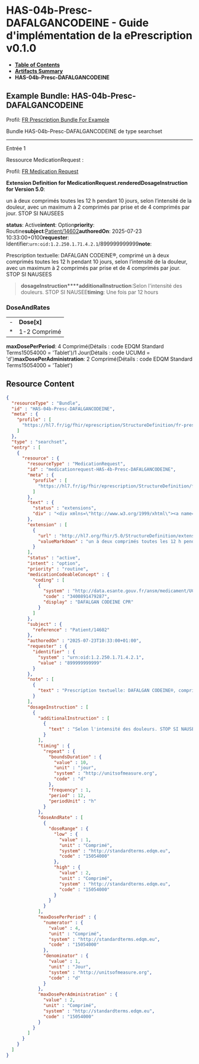 # HAS-04b-Presc-DAFALGANCODEINE - Guide d'implémentation de la ePrescription v0.1.0

* [**Table of Contents**](toc.md)
* [**Artifacts Summary**](artifacts.md)
* **HAS-04b-Presc-DAFALGANCODEINE**

## Example Bundle: HAS-04b-Presc-DAFALGANCODEINE

Profil: [FR Prescription Bundle For Example](StructureDefinition-fr-prescription-bundle-for-example.md)

Bundle HAS-04b-Presc-DAFALGANCODEINE de type searchset

-------

Entrée 1

Ressource MedicationRequest :

> 

Profil: [FR Medication Request](StructureDefinition-fr-medicationrequest.md)

**Extension Definition for MedicationRequest.renderedDosageInstruction for Version 5.0**:

un à deux comprimés toutes les 12 h pendant 10 jours, selon l’intensité de la douleur, avec un maximum à 2 comprimés par prise et de 4 comprimés par jour. STOP SI NAUSEES

**status**: Active**intent**: Option**priority**: Routine**subject**:[Patient/14602](Patient/14602)**authoredOn**: 2025-07-23 10:33:00+0100**requester**: Identifier:`urn:oid:1.2.250.1.71.4.2.1`/899999999999**note**:
> 

Prescription textuelle: DAFALGAN CODEINE®, comprimé un à deux comprimés toutes les 12 h pendant 10 jours, selon l’intensité de la douleur, avec un maximum à 2 comprimés par prise et de 4 comprimés par jour. STOP SI NAUSEES


> **dosageInstruction****additionalInstruction**:Selon l'intensité des douleurs. STOP SI NAUSEE**timing**: Une fois par 12 hours

### DoseAndRates

| | |
| :--- | :--- |
| - | **Dose[x]** |
| * | 1-2 Comprimé |

**maxDosePerPeriod**: 4 Comprimé(Détails : code EDQM Standard Terms15054000 = 'Tablet')/1 Jour(Détails : code UCUMd = 'd')**maxDosePerAdministration**: 2 Comprimé(Détails : code EDQM Standard Terms15054000 = 'Tablet')



## Resource Content

```json
{
  "resourceType" : "Bundle",
  "id" : "HAS-04b-Presc-DAFALGANCODEINE",
  "meta" : {
    "profile" : [
      "https://hl7.fr/ig/fhir/eprescription/StructureDefinition/fr-prescription-bundle-for-example"
    ]
  },
  "type" : "searchset",
  "entry" : [
    {
      "resource" : {
        "resourceType" : "MedicationRequest",
        "id" : "medicationrequest-HAS-4b-Presc-DAFALGANCODEINE",
        "meta" : {
          "profile" : [
            "https://hl7.fr/ig/fhir/eprescription/StructureDefinition/fr-medicationrequest"
          ]
        },
        "text" : {
          "status" : "extensions",
          "div" : "<div xmlns=\"http://www.w3.org/1999/xhtml\"><a name=\"MedicationRequest_medicationrequest-HAS-4b-Presc-DAFALGANCODEINE\"> </a><p class=\"res-header-id\"><b>Narratif généré : PrescriptionMédicamenteuseTODO medicationrequest-HAS-4b-Presc-DAFALGANCODEINE</b></p><a name=\"medicationrequest-HAS-4b-Presc-DAFALGANCODEINE\"> </a><a name=\"hcmedicationrequest-HAS-4b-Presc-DAFALGANCODEINE\"> </a><div style=\"display: inline-block; background-color: #d9e0e7; padding: 6px; margin: 4px; border: 1px solid #8da1b4; border-radius: 5px; line-height: 60%\"><p style=\"margin-bottom: 0px\"/><p style=\"margin-bottom: 0px\">Profil: <a href=\"StructureDefinition-fr-medicationrequest.html\">FR Medication Request</a></p></div><p><b>Extension Definition for MedicationRequest.renderedDosageInstruction for Version 5.0</b>: </p><div><p>un à deux comprimés toutes les 12 h pendant 10 jours, selon l’intensité de la douleur, avec un maximum à 2 comprimés par prise et de 4 comprimés par jour. STOP SI NAUSEES</p>\n</div><p><b>status</b>: Active</p><p><b>intent</b>: Option</p><p><b>priority</b>: Routine</p><p><b>medication</b>: <span title=\"Codes :{http://data.esante.gouv.fr/ansm/medicament/UCD 3400891479287}\">DAFALGAN CODEINE CPR</span></p><p><b>subject</b>: <a href=\"Patient/14602\">Patient/14602</a></p><p><b>authoredOn</b>: 2025-07-23 10:33:00+0100</p><p><b>requester</b>: Identifier: <code>urn:oid:1.2.250.1.71.4.2.1</code>/899999999999</p><p><b>note</b>: </p><blockquote><div><p>Prescription textuelle: DAFALGAN CODEINE®, comprimé un à deux comprimés toutes les 12 h pendant 10 jours, selon l’intensité de la douleur, avec un maximum à 2 comprimés par prise et de 4 comprimés par jour. STOP SI NAUSEES</p>\n</div></blockquote><blockquote><p><b>dosageInstruction</b></p><p><b>additionalInstruction</b>: <span title=\"Codes :\">Selon l'intensité des douleurs. STOP SI NAUSEE</span></p><p><b>timing</b>: Une fois par 12 hours</p><h3>DoseAndRates</h3><table class=\"grid\"><tr><td style=\"display: none\">-</td><td><b>Dose[x]</b></td></tr><tr><td style=\"display: none\">*</td><td>1-2 Comprimé</td></tr></table><p><b>maxDosePerPeriod</b>: 4 Comprimé<span style=\"background: LightGoldenRodYellow\"> (Détails : code EDQM Standard Terms15054000 = 'Tablet')</span>/1 Jour<span style=\"background: LightGoldenRodYellow\"> (Détails : code UCUMd = 'd')</span></p><p><b>maxDosePerAdministration</b>: 2 Comprimé<span style=\"background: LightGoldenRodYellow\"> (Détails : code EDQM Standard Terms15054000 = 'Tablet')</span></p></blockquote></div>"
        },
        "extension" : [
          {
            "url" : "http://hl7.org/fhir/5.0/StructureDefinition/extension-MedicationRequest.renderedDosageInstruction",
            "valueMarkdown" : "un à deux comprimés toutes les 12 h pendant 10 jours, selon l’intensité de la douleur, avec un maximum à 2 comprimés par prise et de 4 comprimés par jour. STOP SI NAUSEES"
          }
        ],
        "status" : "active",
        "intent" : "option",
        "priority" : "routine",
        "medicationCodeableConcept" : {
          "coding" : [
            {
              "system" : "http://data.esante.gouv.fr/ansm/medicament/UCD",
              "code" : "3400891479287",
              "display" : "DAFALGAN CODEINE CPR"
            }
          ]
        },
        "subject" : {
          "reference" : "Patient/14602"
        },
        "authoredOn" : "2025-07-23T10:33:00+01:00",
        "requester" : {
          "identifier" : {
            "system" : "urn:oid:1.2.250.1.71.4.2.1",
            "value" : "899999999999"
          }
        },
        "note" : [
          {
            "text" : "Prescription textuelle: DAFALGAN CODEINE®, comprimé un à deux comprimés toutes les 12 h pendant 10 jours, selon l’intensité de la douleur, avec un maximum à 2 comprimés par prise et de 4 comprimés par jour. STOP SI NAUSEES"
          }
        ],
        "dosageInstruction" : [
          {
            "additionalInstruction" : [
              {
                "text" : "Selon l'intensité des douleurs. STOP SI NAUSEE"
              }
            ],
            "timing" : {
              "repeat" : {
                "boundsDuration" : {
                  "value" : 10,
                  "unit" : "jour",
                  "system" : "http://unitsofmeasure.org",
                  "code" : "d"
                },
                "frequency" : 1,
                "period" : 12,
                "periodUnit" : "h"
              }
            },
            "doseAndRate" : [
              {
                "doseRange" : {
                  "low" : {
                    "value" : 1,
                    "unit" : "Comprimé",
                    "system" : "http://standardterms.edqm.eu",
                    "code" : "15054000"
                  },
                  "high" : {
                    "value" : 2,
                    "unit" : "Comprimé",
                    "system" : "http://standardterms.edqm.eu",
                    "code" : "15054000"
                  }
                }
              }
            ],
            "maxDosePerPeriod" : {
              "numerator" : {
                "value" : 4,
                "unit" : "Comprimé",
                "system" : "http://standardterms.edqm.eu",
                "code" : "15054000"
              },
              "denominator" : {
                "value" : 1,
                "unit" : "Jour",
                "system" : "http://unitsofmeasure.org",
                "code" : "d"
              }
            },
            "maxDosePerAdministration" : {
              "value" : 2,
              "unit" : "Comprimé",
              "system" : "http://standardterms.edqm.eu",
              "code" : "15054000"
            }
          }
        ]
      }
    }
  ]
}

```
